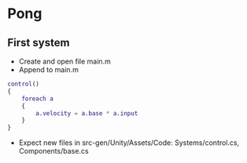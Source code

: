 # Pong

## First system

* Create and open file main.m
* Append to main.m

~~~ m
control()
{
    foreach a
    {
        a.velocity = a.base * a.input
    }
}
~~~

* Expect new files in src-gen/Unity/Assets/Code: Systems/control.cs, Components/base.cs
